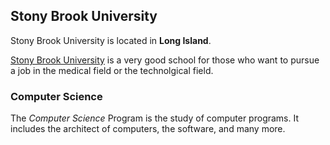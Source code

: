 ## Stony Brook University
Stony Brook University is located in **Long Island**.  

[Stony Brook University](https://www.stonybrook.edu/) is a very good school for those who want to pursue a job in the medical field or the technolgical field.  

### Computer Science
The _Computer Science_ Program is the study of computer programs. It includes the architect of computers, the software, and many more.

